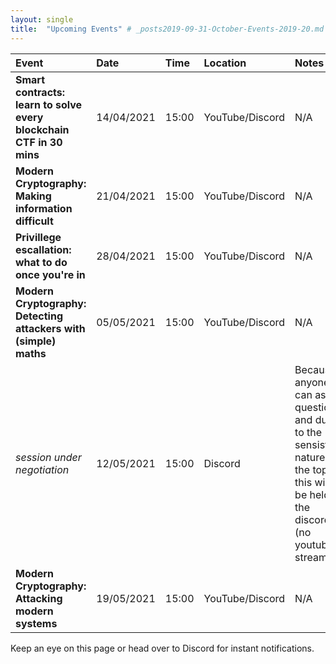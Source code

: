 ```yaml
---
layout: single
title:  "Upcoming Events" # _posts2019-09-31-October-Events-2019-20.md 
---
```

| Event | Date | Time | Location | Notes
|:-----------------|:----------|:-----------|:-----------|:-----------|
| __Smart contracts: learn to solve every blockchain CTF in 30 mins__ | 14/04/2021 | 15:00 | YouTube/Discord | N/A |
| __Modern Cryptography: Making information difficult__ | 21/04/2021 | 15:00 | YouTube/Discord | N/A |
| __Privillege escallation: what to do once you're in__ | 28/04/2021 | 15:00 | YouTube/Discord | N/A |
| __Modern Cryptography: Detecting attackers with (simple) maths__ | 05/05/2021 | 15:00 | YouTube/Discord | N/A |
| *session under negotiation* | 12/05/2021 | 15:00 | Discord | Because anyone can ask questions, and due to the sensistive nature of the topic, this will be held in the discord (no youtube stream) |
| __Modern Cryptography: Attacking modern systems__ | 19/05/2021 | 15:00 | YouTube/Discord | N/A |

Keep an eye on this page or head over to Discord for instant notifications.

